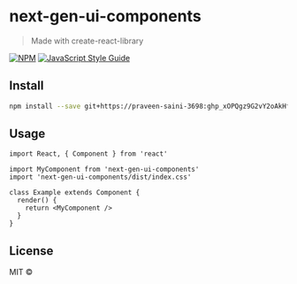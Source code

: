 # next-gen-ui-components

> Made with create-react-library

[![NPM](https://img.shields.io/npm/v/next-gen-ui-components.svg)](https://www.npmjs.com/package/next-gen-ui-components) [![JavaScript Style Guide](https://img.shields.io/badge/code_style-standard-brightgreen.svg)](https://standardjs.com)

## Install

```bash
npm install --save git+https://praveen-saini-3698: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@github.com/praveen-saini-3698/next-gen-ui-components.git
```

## Usage

```tsx
import React, { Component } from 'react'

import MyComponent from 'next-gen-ui-components'
import 'next-gen-ui-components/dist/index.css'

class Example extends Component {
  render() {
    return <MyComponent />
  }
}
```

## License

MIT © [](https://github.com/)
